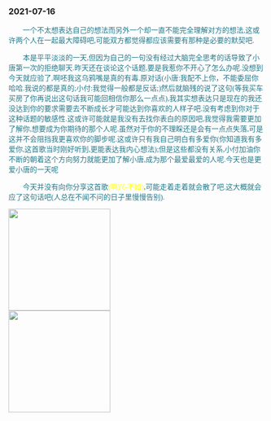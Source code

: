 ### 2021-07-16

  <p style="text-indent:2em; color: #25798a; font-family: Brush Script MT, Brush Script Std, cursive">
    一个不太想表达自己的想法而另外一个却一直不能完全理解对方的想法,这或许两个人在一起最大障碍吧,可能双方都觉得都应该需要有那种是必要的默契吧.
  </p>

  <p style="text-indent:2em; color: #25798a; font-family: Brush Script MT, Brush Script Std, cursive">
    本是平平淡淡的一天,但因为自己的一句没有经过大脑完全思考的话导致了小唐第一次的拒绝聊天.昨天还在谈论这个话题,要是我惹你不开心了怎么办呢.没想到今天就应验了,啊呸我这乌鸦嘴是真的有毒.原对话(小唐:我配不上你，不能委屈你哈哈.我说的都是真的;小付:我觉得一般都是反话;)然后就脑残的说了这句(等我买车买房了你再说出这句话我可能回相信你那么一点点),我其实想表达只是现在的我还没达到你的要求需要去不断成长才可能达到你喜欢的人样子吧.没有考虑到你对于这种话题的敏感性.这或许可能就是我没有去找你表白的原因吧,我觉得我需要更加了解你,想要成为你期待的那个人呢.虽然对于你的不理睬还是会有一点点失落,可是这并不会阻挡我更喜欢你的脚步呢.这或许只有我自己明白有多爱你(你知道我有多爱你,这首歌当时刚好听到,更能表达我内心想法);但是这些都没有关系,小付加油你不断的朝着这个方向努力就能更加了解小唐,成为那个最爱最爱的人呢.今天也是更爱小唐的一天呢
  </p>

  <p style="text-indent:2em; color: #25798a; font-family: Brush Script MT, Brush Script Std, cursive">
    今天并没有向你分享这首歌<span style="color:yellow">(啊兴-不如)</span>,可能走着走着就会散了吧.这大概就会应了这句话吧(人总在不闻不问的日子里慢慢告别).
  </p>

  <img src="/loveMollyrui/dariyLove/log/../mollyImage/mollyr4U.jpg" style="width: 200px"/>

  <br/>
  
  <img src="/loveMollyrui/dariyLove/log/../mollyImage/mollyDariy3.jpg" style="width: 200px" alert="大水壶"/>